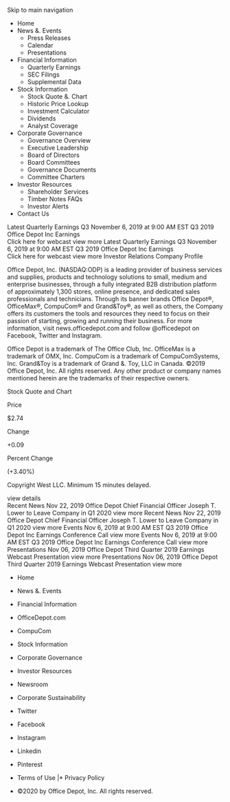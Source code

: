 Skip to main navigation

*   Home
*   News &. Events
    *   Press Releases
    *   Calendar
    *   Presentations
*   Financial Information
    *   Quarterly Earnings
    *   SEC Filings
    *   Supplemental Data
*   Stock Information
    *   Stock Quote &. Chart
    *   Historic Price Lookup
    *   Investment Calculator
    *   Dividends
    *   Analyst Coverage
*   Corporate Governance
    *   Governance Overview
    *   Executive Leadership
    *   Board of Directors
    *   Board Committees
    *   Governance Documents
    *   Committee Charters
*   Investor Resources
    *   Shareholder Services
    *   Timber Notes FAQs
    *   Investor Alerts
*   Contact Us

Latest Quarterly Earnings Q3 November 6, 2019 at 9:00 AM EST Q3 2019 Office Depot Inc Earnings  
Click here for webcast view more Latest Quarterly Earnings Q3 November 6, 2019 at 9:00 AM EST Q3 2019 Office Depot Inc Earnings  
Click here for webcast view more Investor Relations Company Profile

Office Depot, Inc. (NASDAQ:ODP) is a leading provider of business services and supplies, products and technology solutions to small, medium and enterprise businesses, through a fully integrated B2B distribution platform of approximately 1,300 stores, online presence, and dedicated sales professionals and technicians. Through its banner brands Office Depot®, OfficeMax®, CompuCom® and Grand&Toy®, as well as others, the Company offers its customers the tools and resources they need to focus on their passion of starting, growing and running their business. For more information, visit news.officedepot.com and follow @officedepot on Facebook, Twitter and Instagram.

Office Depot is a trademark of The Office Club, Inc. OfficeMax is a trademark of OMX, Inc. CompuCom is a trademark of CompuComSystems, Inc. Grand&Toy is a trademark of Grand &. Toy, LLC in Canada. ©2019 Office Depot, Inc. All rights reserved. Any other product or company names mentioned herein are the trademarks of their respective owners.

Stock Quote and Chart

Price

$2.74

Change

+0.09

Percent Change

(+3.40%)

Copyright West LLC. Minimum 15 minutes delayed.

view details  
Recent News Nov 22, 2019 Office Depot Chief Financial Officer Joseph T. Lower to Leave Company in Q1 2020 view more Recent News Nov 22, 2019 Office Depot Chief Financial Officer Joseph T. Lower to Leave Company in Q1 2020 view more Events Nov 6, 2019 at 9:00 AM EST Q3 2019 Office Depot Inc Earnings Conference Call view more Events Nov 6, 2019 at 9:00 AM EST Q3 2019 Office Depot Inc Earnings Conference Call view more Presentations Nov 06, 2019 Office Depot Third Quarter 2019 Earnings Webcast Presentation view more Presentations Nov 06, 2019 Office Depot Third Quarter 2019 Earnings Webcast Presentation view more

*   Home
*   News &. Events
*   Financial Information
*   OfficeDepot.com
*   CompuCom

*   Stock Information
*   Corporate Governance
*   Investor Resources
*   Newsroom
*   Corporate Sustainability

*   Twitter
*   Facebook
*   Instagram
*   Linkedin
*   Pinterest

*   Terms of Use
|*   Privacy Policy

*   ©2020 by Office Depot, Inc. All rights reserved.